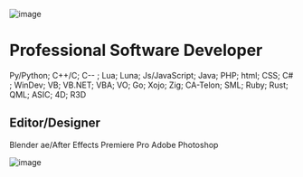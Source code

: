 ![image](https://imgur.com/MB5e0lW.png)

<h1>Professional Software Developer</h1>

<p>
Py/Python;
C++/C;
C-- ;
Lua;
Luna;
Js/JavaScript;
Java;
PHP;
html;
CSS;
C# ;
WinDev;
VB;
VB.NET;
VBA;
VO;
Go;
Xojo;
Zig;
CA-Telon;
SML;
Ruby;
Rust;
QML;
ASIC;
4D;
R3D
</p>



## Editor/Designer
<p>
Blender
ae/After Effects
Premiere Pro
Adobe Photoshop
</p>

![image](https://imgur.com/XV1r4QK.gif)
